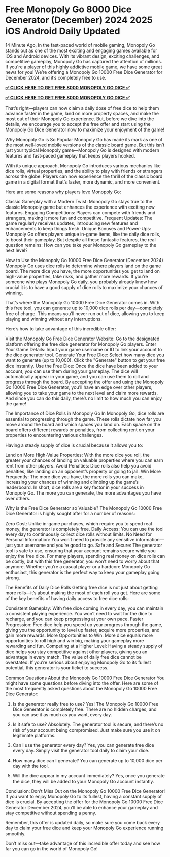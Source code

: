 # Free Monopoly Go 8000 Dice Generator (December) 2024 2025 iOS Android Daily Updated

14 Minute Ago, In the fast-paced world of mobile gaming, Monopoly Go stands out as one of the most exciting and engaging games available for iOS and Android devices. With its vibrant design, exciting challenges, and competitive gameplay, Monopoly Go has captured the attention of millions. If you're a player of this highly addictive mobile game, we have some great news for you! We’re offering a Monopoly Go 10000 Free Dice Generator for December 2024, and it’s completely free to use.

**[✅ CLICK HERE TO  GET FREE 8000 MONOPOLY GO DICE ✅](https://tinyurl.com/2j8cu7xr)**

**[✅ CLICK HERE TO  GET FREE 8000 MONOPOLY GO DICE ✅](https://tinyurl.com/2j8cu7xr)**

That’s right—players can now claim a daily dose of free dice to help them advance faster in the game, land on more property spaces, and make the most out of their Monopoly Go experience. But, before we dive into the details, we encourage you to accept the free offer and start using the Monopoly Go Dice Generator now to maximize your enjoyment of the game!

Why Monopoly Go is So Popular
Monopoly Go has made its mark as one of the most well-loved mobile versions of the classic board game. But this isn’t just your typical Monopoly game—Monopoly Go is designed with modern features and fast-paced gameplay that keeps players hooked.

With its unique approach, Monopoly Go introduces various mechanics like dice rolls, virtual properties, and the ability to play with friends or strangers across the globe. Players can now experience the thrill of the classic board game in a digital format that’s faster, more dynamic, and more convenient.

Here are some reasons why players love Monopoly Go:

Classic Gameplay with a Modern Twist: Monopoly Go stays true to the classic Monopoly game but enhances the experience with exciting new features.
Engaging Competitions: Players can compete with friends and strangers, making it more fun and competitive.
Frequent Updates: The game regularly receives updates, introducing new features and enhancements to keep things fresh.
Unique Bonuses and Power-Ups: Monopoly Go offers players unique in-game items, like the daily dice rolls, to boost their gameplay.
But despite all these fantastic features, the real question remains: How can you take your Monopoly Go gameplay to the next level?

How to Use the Monopoly Go 10000 Free Dice Generator (December 2024)
Monopoly Go uses dice rolls to determine where players land on the game board. The more dice you have, the more opportunities you get to land on high-value properties, take risks, and gather more rewards. If you’re someone who plays Monopoly Go daily, you probably already know how crucial it is to have a good supply of dice rolls to maximize your chances of winning.

That’s where the Monopoly Go 10000 Free Dice Generator comes in. With this free tool, you can generate up to 10,000 dice rolls per day—completely free of charge. This means you’ll never run out of dice, allowing you to keep playing and winning without any interruptions.

Here’s how to take advantage of this incredible offer:

Visit the Monopoly Go Free Dice Generator Website: Go to the designated platform offering the free dice generator for Monopoly Go players.
Enter Your Game Details: Input your game username or ID to link your account to the dice generator tool.
Generate Your Free Dice: Select how many dice you want to generate (up to 10,000). Click the "Generate" button to get your free dice instantly.
Use the Free Dice: Once the dice have been added to your account, you can use them during your gameplay. The dice will automatically appear in your game, and you can use them to roll and progress through the board.
By accepting the offer and using the Monopoly Go 10000 Free Dice Generator, you’ll have an edge over other players, allowing you to take your game to the next level and claim more rewards. And since you can do this daily, there’s no limit to how much you can enjoy the game!

The Importance of Dice Rolls in Monopoly Go
In Monopoly Go, dice rolls are essential to progressing through the game. These rolls dictate how far you move around the board and which spaces you land on. Each space on the board offers different rewards or penalties, from collecting rent on your properties to encountering various challenges.

Having a steady supply of dice is crucial because it allows you to:

Land on More High-Value Properties: With the more dice you roll, the greater your chances of landing on valuable properties where you can earn rent from other players.
Avoid Penalties: Dice rolls also help you avoid penalties, like landing on an opponent’s property or going to jail.
Win More Frequently: The more dice you have, the more rolls you can make, increasing your chances of winning and climbing up the game’s leaderboard.
In short, dice rolls are a key factor in your success in Monopoly Go. The more you can generate, the more advantages you have over others.

Why is the Free Dice Generator so Valuable?
The Monopoly Go 10000 Free Dice Generator is highly sought after for a number of reasons:

Zero Cost: Unlike in-game purchases, which require you to spend real money, the generator is completely free.
Daily Access: You can use the tool every day to continuously collect dice rolls without limits.
No Need for Personal Information: You won’t need to provide any sensitive information—just your username and you’re good to go.
Safe and Secure: The generator tool is safe to use, ensuring that your account remains secure while you enjoy the free dice.
For many players, spending real money on dice rolls can be costly, but with this free generator, you won’t need to worry about that anymore. Whether you’re a casual player or a hardcore Monopoly Go enthusiast, this generator is the perfect way to keep your gameplay going strong.

The Benefits of Daily Dice Rolls
Getting free dice is not just about getting more rolls—it’s about making the most of each roll you get. Here are some of the key benefits of having daily access to free dice rolls:

Consistent Gameplay: With free dice coming in every day, you can maintain a consistent playing experience. You won’t need to wait for the dice to recharge, and you can keep progressing at your own pace.
Faster Progression: Free dice help you speed up your progress through the game, giving you the opportunity to level up faster, acquire more properties, and gain more rewards.
More Opportunities to Win: More dice equals more opportunities to roll high and win big, making your gameplay more rewarding and fun.
Competing at a Higher Level: Having a steady supply of dice helps you stay competitive against other players, giving you an advantage in every match.
The value of daily free dice cannot be overstated. If you’re serious about enjoying Monopoly Go to its fullest potential, this generator is your ticket to success.

Common Questions About the Monopoly Go 10000 Free Dice Generator
You might have some questions before diving into the offer. Here are some of the most frequently asked questions about the Monopoly Go 10000 Free Dice Generator:

1. Is the generator really free to use?
Yes! The Monopoly Go 10000 Free Dice Generator is completely free. There are no hidden charges, and you can use it as much as you want, every day.

2. Is it safe to use?
Absolutely. The generator tool is secure, and there’s no risk of your account being compromised. Just make sure you use it on legitimate platforms.

3. Can I use the generator every day?
Yes, you can generate free dice every day. Simply visit the generator tool daily to claim your dice.

4. How many dice can I generate?
You can generate up to 10,000 dice per day with the tool.

5. Will the dice appear in my account immediately?
Yes, once you generate the dice, they will be added to your Monopoly Go account instantly.

Conclusion: Don’t Miss Out on the Monopoly Go 10000 Free Dice Generator!
If you want to enjoy Monopoly Go to its fullest, having a constant supply of dice is crucial. By accepting the offer for the Monopoly Go 10000 Free Dice Generator December 2024, you’ll be able to enhance your gameplay and stay competitive without spending a penny.

Remember, this offer is updated daily, so make sure you come back every day to claim your free dice and keep your Monopoly Go experience running smoothly.

Don’t miss out—take advantage of this incredible offer today and see how far you can go in the world of Monopoly Go!


